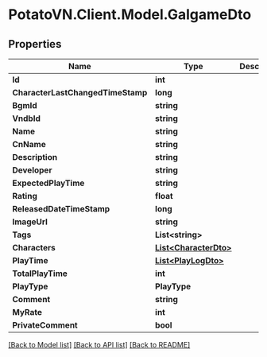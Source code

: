 # PotatoVN.Client.Model.GalgameDto

## Properties

Name | Type | Description | Notes
------------ | ------------- | ------------- | -------------
**Id** | **int** |  | [optional] 
**CharacterLastChangedTimeStamp** | **long** |  | [optional] 
**BgmId** | **string** |  | [optional] 
**VndbId** | **string** |  | [optional] 
**Name** | **string** |  | [optional] 
**CnName** | **string** |  | [optional] 
**Description** | **string** |  | [optional] 
**Developer** | **string** |  | [optional] 
**ExpectedPlayTime** | **string** |  | [optional] 
**Rating** | **float** |  | [optional] 
**ReleasedDateTimeStamp** | **long** |  | [optional] 
**ImageUrl** | **string** |  | [optional] 
**Tags** | **List&lt;string&gt;** |  | [optional] 
**Characters** | [**List&lt;CharacterDto&gt;**](CharacterDto.md) |  | [optional] 
**PlayTime** | [**List&lt;PlayLogDto&gt;**](PlayLogDto.md) |  | [optional] 
**TotalPlayTime** | **int** |  | [optional] 
**PlayType** | **PlayType** |  | [optional] 
**Comment** | **string** |  | [optional] 
**MyRate** | **int** |  | [optional] 
**PrivateComment** | **bool** |  | [optional] 

[[Back to Model list]](../README.md#documentation-for-models) [[Back to API list]](../README.md#documentation-for-api-endpoints) [[Back to README]](../README.md)

